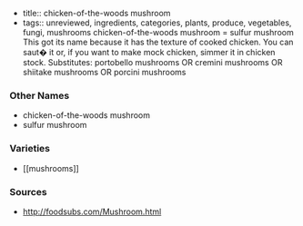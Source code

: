 - title:: chicken-of-the-woods mushroom
- tags:: unreviewed, ingredients, categories, plants, produce, vegetables, fungi, mushrooms
chicken-of-the-woods mushroom = sulfur mushroom This got its name because it has the texture of cooked chicken. You can saut� it or, if you want to make mock chicken, simmer it in chicken stock. Substitutes: portobello mushrooms OR cremini mushrooms OR shiitake mushrooms OR porcini mushrooms

### Other Names

* chicken-of-the-woods mushroom
* sulfur mushroom

### Varieties

* [[mushrooms]]

### Sources
* http://foodsubs.com/Mushroom.html
